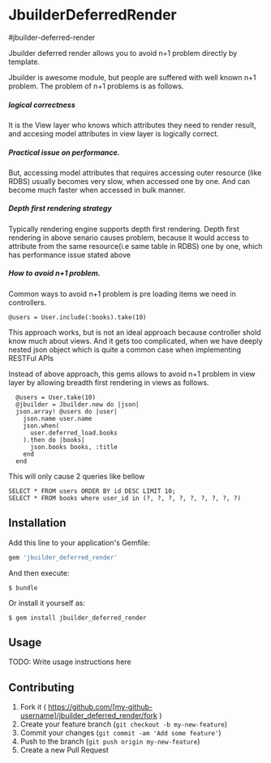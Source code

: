 # JbuilderDeferredRender

#jbuilder-deferred-render

Jbuilder deferred render allows you to avoid n+1 problem directly by template.

Jbuilder is awesome module, but people are suffered with well known n+1 problem.
The problem of n+1 problems is as follows.

##### logical correctness
It is the View layer who knows which attributes they need to render result, and accesing model attributes in view layer is logically correct.

##### Practical issue on performance.
But, accessing model attributes that requires accessing outer resource (like RDBS) usually becomes very slow, when  accessed one by one.
And can become much faster when accessed in bulk manner.

##### Depth first rendering strategy

Typically rendering engine supports depth first rendering. 
Depth first rendering in above senario causes problem, because it would access to attribute from the same resource(i.e same table in RDBS) one by one, which has performance issue stated above


##### How to avoid n+1 problem.

Common ways to avoid n+1 problem is pre loading items we need in controllers. 

```
@users = User.include(:books).take(10)
```
This approach works,  but is not an ideal approach because controller shold know much about views. 
And it gets too complicated, when we have deeply nested json object which is quite a common case when implementing RESTFul APIs

Instead of above approach, this gems allows to avoid n+1 problem in view layer by allowing breadth first rendering in views as follows. 

```
  @users = User.take(10)
  @jbuilder = Jbuilder.new do |json|
  json.array! @users do |user|
    json.name user.name
    json.when(
      user.deferred_load.books
    ).then do |books|
      json.books books, :title
    end
  end
```

This will only cause 2 queries like bellow

```
SELECT * FROM users ORDER BY id DESC LIMIT 10;
SELECT * FROM books where user_id in (?, ?, ?, ?, ?, ?, ?, ?, ?)
```

## Installation

Add this line to your application's Gemfile:

```ruby
gem 'jbuilder_deferred_render'
```

And then execute:

    $ bundle

Or install it yourself as:

    $ gem install jbuilder_deferred_render

## Usage

TODO: Write usage instructions here

## Contributing

1. Fork it ( https://github.com/[my-github-username]/jbuilder_deferred_render/fork )
2. Create your feature branch (`git checkout -b my-new-feature`)
3. Commit your changes (`git commit -am 'Add some feature'`)
4. Push to the branch (`git push origin my-new-feature`)
5. Create a new Pull Request
